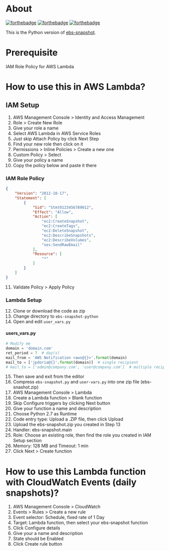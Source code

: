 # About

[![forthebadge](http://forthebadge.com/images/badges/built-with-love.svg)](http://forthebadge.com)
[![forthebadge](http://forthebadge.com/images/badges/powered-by-oxygen.svg)](http://forthebadge.com)
[![forthebadge](http://forthebadge.com/images/badges/fuck-it-ship-it.svg)](http://forthebadge.com)

This is the Python version of [ebs-snapshot](https://github.com/jpdoria/ebs-snapshot).

# Prerequisite

IAM Role Policy for AWS Lambda

# How to use this in AWS Lambda?

## IAM Setup

1. AWS Management Console > Identity and Access Management
2. Role > Create New Role
3. Give your role a name
4. Select AWS Lambda in AWS Service Roles
5. Just skip Attach Policy by click Next Step
6. Find your new role then click on it
7. Permissions > Inline Policies > Create a new one
8. Custom Policy > Select
9. Give your policy a name
10. Copy the policy below and paste it there

### IAM Role Policy

```json
{
    "Version": "2012-10-17",
    "Statement": [
        {
            "Sid": "Stmt0123456789012",
            "Effect": "Allow",
            "Action": [
                "ec2:CreateSnapshot",
                "ec2:CreateTags",
                "ec2:DeleteSnapshot",
                "ec2:DescribeSnapshots",
                "ec2:DescribeVolumes",
                "ses:SendRawEmail"
            ],
            "Resource": [
                "*"
            ]
        }
    ]
}
```

11. Validate Policy > Apply Policy

### Lambda Setup

12. Clone or download the code as zip
13. Change directory to `ebs-snapshot-python`
14. Open and edit `user_vars.py`

#### users_vars.py

```python
# Modify me
domain = 'domain.com'
ret_period = 7  # day(s)
mail_from = 'AWS Notification <aws@{}>'.format(domain)
mail_to = ['jpdoria@{}'.format(domain)]  # single recipient
# mail_to = ['admin@company.com', 'user@company.com']  # multiple recipients
```

15. Then save and exit from the editor
16. Compress `ebs-snapshot.py` and `user-vars.py` into one zip file (ebs-snashot.zip)
17. AWS Management Console > Lambda
18. Create a Lambda function > Blank function
19. Skip Configure triggers by clicking Next button
20. Give your function a name and description
21. Choose Python 2.7 as Runtime
22. Code entry type: Upload a .ZIP file, then click Upload
23. Upload the ebs-snapshot.zip you created in Step 13
24. Handler: ebs-snapshot.main
25. Role: Choose an existing role, then find the role you created in IAM Setup section
26. Memory: 128 MB and Timeout: 1 min
27. Click Next > Create function

# How to use this Lambda function with CloudWatch Events (daily snapshots)?

1. AWS Management Console > CloudWatch
2. Events > Rules > Create a new rule
3. Event selector: Schedule, fixed rate of 1 Day
4. Target: Lambda function, then select your ebs-snapshot function
5. Click Configure details
6. Give your a name and description
7. State should be Enabled
8. Click Create rule button